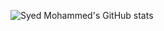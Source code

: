 ![Syed Mohammed's GitHub stats](https://github-readme-stats.vercel.app/api?username=Eyepatch0&count_private=true&show_icons=true&theme=chartreuse-dark)
